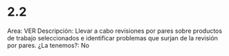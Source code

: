 # 2.2

Area: VER
Descripción: Llevar a cabo revisiones por pares sobre productos de trabajo seleccionados e identificar problemas que surjan de la revisión por pares.
¿La tenemos?: No